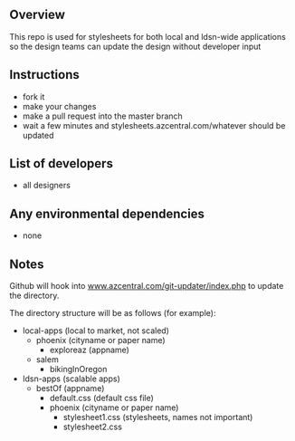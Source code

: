 ## Overview

This repo is used for stylesheets for both local and ldsn-wide applications so the design teams can update the design without developer input

## Instructions

* fork it
* make your changes
* make a pull request into the master branch
* wait a few minutes and stylesheets.azcentral.com/whatever should be updated

## List of developers

* all designers

## Any environmental dependencies

* none

## Notes

Github will hook into www.azcentral.com/git-updater/index.php to update the directory.

The directory structure will be as follows (for example):

* local-apps (local to market, not scaled)
    * phoenix (cityname or paper name)
        * exploreaz (appname)
    * salem
        * bikingInOregon
* ldsn-apps (scalable apps)
    * bestOf (appname)
        * default.css (default css file)
        * phoenix (cityname or paper name)
            * stylesheet1.css (stylesheets, names not important)
            * stylesheet2.css

